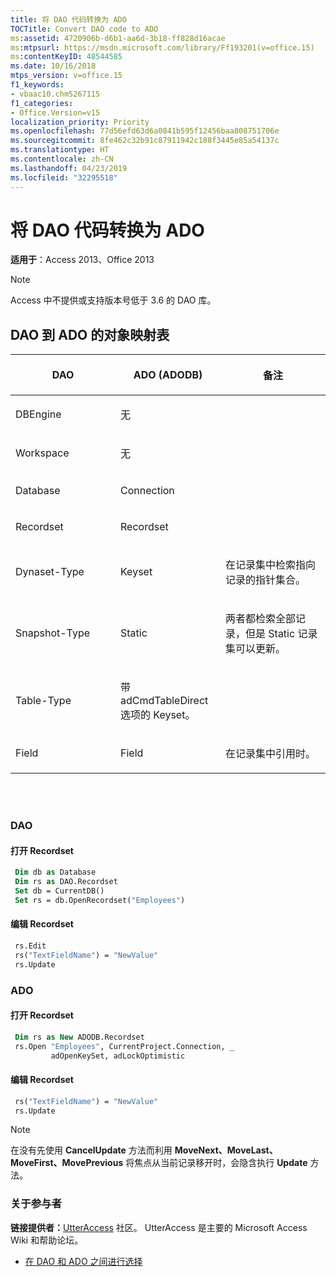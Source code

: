 ```yaml
---
title: 将 DAO 代码转换为 ADO
TOCTitle: Convert DAO code to ADO
ms:assetid: 4720906b-d6b1-aa6d-3b18-ff828d16acae
ms:mtpsurl: https://msdn.microsoft.com/library/Ff193201(v=office.15)
ms:contentKeyID: 48544585
ms.date: 10/16/2018
mtps_version: v=office.15
f1_keywords:
- vbaac10.chm5267115
f1_categories:
- Office.Version=v15
localization_priority: Priority
ms.openlocfilehash: 77d56efd63d6a0841b595f12456baa808751706e
ms.sourcegitcommit: 8fe462c32b91c87911942c188f3445e85a54137c
ms.translationtype: HT
ms.contentlocale: zh-CN
ms.lasthandoff: 04/23/2019
ms.locfileid: "32295518"
---
```

# <a name="convert-dao-code-to-ado"></a>将 DAO 代码转换为 ADO

**适用于**：Access 2013、Office 2013

> [!NOTE]
> Access 中不提供或支持版本号低于 3.6 的 DAO 库。

## <a name="dao-to-ado-object-map"></a>DAO 到 ADO 的对象映射表

<table>
<colgroup>
<col style="width: 33%" />
<col style="width: 33%" />
<col style="width: 33%" />
</colgroup>
<thead>
<tr class="header">
<th><p><strong>DAO</strong></p></th>
<th><p><strong>ADO (ADODB)</strong></p></th>
<th><p><strong>备注</strong></p></th>
</tr>
</thead>
<tbody>
<tr class="odd">
<td><p>DBEngine</p></td>
<td><p>无</p></td>
<td><p></p></td>
</tr>
<tr class="even">
<td><p>Workspace</p></td>
<td><p>无</p></td>
<td><p></p></td>
</tr>
<tr class="odd">
<td><p>Database</p></td>
<td><p>Connection</p></td>
<td><p></p></td>
</tr>
<tr class="even">
<td><p>Recordset</p></td>
<td><p>Recordset</p></td>
<td><p></p></td>
</tr>
<tr class="odd">
<td><p>Dynaset-Type</p></td>
<td><p>Keyset</p></td>
<td><p>在记录集中检索指向记录的指针集合。</p></td>
</tr>
<tr class="even">
<td><p>Snapshot-Type</p></td>
<td><p>Static</p></td>
<td><p>两者都检索全部记录，但是 Static 记录集可以更新。</p></td>
</tr>
<tr class="odd">
<td><p>Table-Type</p></td>
<td><p>带 adCmdTableDirect 选项的 Keyset。</p></td>
<td><p></p></td>
</tr>
<tr class="even">
<td><p>Field</p></td>
<td><p>Field</p></td>
<td><p>在记录集中引用时。</p></td>
</tr>
</tbody>
</table>

<br/>
<br/>

### <a name="dao"></a>DAO

#### <a name="open-a-recordset"></a>打开 Recordset

```vb
 Dim db as Database
 Dim rs as DAO.Recordset
 Set db = CurrentDB()
 Set rs = db.OpenRecordset("Employees")
```

#### <a name="edit-a-recordset"></a>编辑 Recordset

```vb
 rs.Edit 
 rs("TextFieldName") = "NewValue"
 rs.Update
```

### <a name="ado"></a>ADO

#### <a name="open-a-recordset"></a>打开 Recordset

```vb
 Dim rs as New ADODB.Recordset
 rs.Open "Employees", CurrentProject.Connection, _
         adOpenKeySet, adLockOptimistic
```

#### <a name="edit-a-recordset"></a>编辑 Recordset

```vb
 rs("TextFieldName") = "NewValue" 
 rs.Update
```


> [!NOTE]
> 在没有先使用 **CancelUpdate** 方法而利用 **MoveNext、MoveLast、MoveFirst、MovePrevious** 将焦点从当前记录移开时，会隐含执行 **Update** 方法。

### <a name="about-the-contributors"></a>关于参与者

**链接提供者：**[UtterAccess](https://www.utteraccess.com) 社区。 UtterAccess 是主要的 Microsoft Access Wiki 和帮助论坛。

- [在 DAO 和 ADO 之间进行选择](https://www.utteraccess.com/wiki/index.php/choosing_between_dao_and_ado)

<br/>

